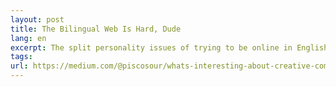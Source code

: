```yaml
---
layout: post
title: The Bilingual Web Is Hard, Dude
lang: en
excerpt: The split personality issues of trying to be online in English and Spanish
tags: 
url: https://medium.com/@piscosour/whats-interesting-about-creative-communities-e8b7e88ccfc6
---
```

